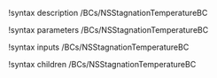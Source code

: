 !syntax description /BCs/NSStagnationTemperatureBC

!syntax parameters /BCs/NSStagnationTemperatureBC

!syntax inputs /BCs/NSStagnationTemperatureBC

!syntax children /BCs/NSStagnationTemperatureBC
